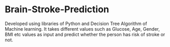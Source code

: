 # Brain-Stroke-Prediction
 Developed using libraries of Python and Decision Tree Algorithm of Machine learning. It takes different values such as Glucose, Age, Gender, BMI etc values as input and predict whether the person has risk of stroke or not.

